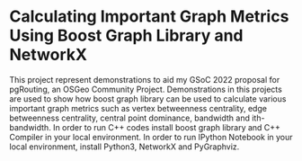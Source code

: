 # Calculating Important Graph Metrics Using Boost Graph Library and NetworkX
This project represent demonstrations to aid my GSoC 2022 proposal for pgRouting, an OSGeo Community Project. Demonstrations in this projects are used to show how boost graph library can be used to calculate various important graph metrics such as vertex betweenness centrality, edge betweenness centrality, central point dominance, bandwidth and ith-bandwidth. In order to run C++ codes install boost graph library and C++ Compiler in your local environment. In order to run IPython Notebook in your local environment, install Python3, NetworkX and PyGraphviz.
